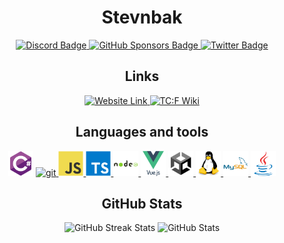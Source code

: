 <h1 align="center">Stevnbak</h1>
<div id="badges" align="center">
  <a href="https://discordapp.com/users/307900989455859723">
    <img src="https://img.shields.io/badge/Discord-grey?style=for-the-badge&logo=discord&logoColor=white" height="40" alt="Discord Badge" />
  </a>
  <a href="https://github.com/sponsors/stevnbak">
    <img src="https://img.shields.io/badge/GitHub Sponsors-darkgreen?style=for-the-badge&logo=githubsponsors&logoColor=white" height="40" alt="GitHub Sponsors Badge" />
  </a>
  <a href="https://twitter.com/Stevnbk">
    <img src="https://img.shields.io/badge/Twitter-blue?style=for-the-badge&logo=twitter&logoColor=white" height="40" alt="Twitter Badge" />
  </a>
</div>
<h2 align="center">Links</h2>
<div align="center">
  <a href="https://kasper.stevnbak.dk">
    <img src="https://img.shields.io/badge/Website-red?style=for-the-badge" height="40" alt="Website Link" />
  </a>
  <a href="https://thecyclefrontier.wiki">
    <img src="https://img.shields.io/badge/TC:F%20Wiki-orange?style=for-the-badge" height="40" alt="TC:F Wiki" />
  </a>
</div>
<h2 align="center">Languages and tools</h2>
<div align="center">
  <a href="https://www.w3schools.com/cs/" target="_blank" rel="noreferrer"> <img src="https://raw.githubusercontent.com/devicons/devicon/master/icons/csharp/csharp-original.svg" alt="csharp" width="40" height="40"/></a>
  <a href="https://git-scm.com/" target="_blank" rel="noreferrer"> <img src="https://www.vectorlogo.zone/logos/git-scm/git-scm-icon.svg" alt="git" width="40" height="40"/> </a>
 <a href="https://developer.mozilla.org/en-US/docs/Web/JavaScript" target="_blank" rel="noreferrer"> <img src="https://raw.githubusercontent.com/devicons/devicon/master/icons/javascript/javascript-original.svg" alt="javascript" width="40" height="40"/> </a>
  <a href="https://www.typescriptlang.org/" target="_blank" rel="noreferrer"> <img src="https://raw.githubusercontent.com/devicons/devicon/master/icons/typescript/typescript-original.svg" alt="typescript" width="40" height="40"/> </a>
  <a href="https://nodejs.org" target="_blank" rel="noreferrer"> <img src="https://raw.githubusercontent.com/devicons/devicon/master/icons/nodejs/nodejs-original-wordmark.svg" alt="nodejs" width="40" height="40"/> </a>
  <a href="https://vuejs.org/" target="_blank" rel="noreferrer"> <img src="https://raw.githubusercontent.com/devicons/devicon/master/icons/vuejs/vuejs-original-wordmark.svg" alt="vuejs" width="40" height="40"/> </a>
  <a href="https://unity.com/" target="_blank" rel="noreferrer"> <img src="https://github.com/devicons/devicon/blob/master/icons/unity/unity-original.svg" alt="unity" width="40" height="40"/> </a>
  <a href="https://www.linux.org/" target="_blank" rel="noreferrer"> <img src="https://raw.githubusercontent.com/devicons/devicon/master/icons/linux/linux-original.svg" alt="linux" width="40" height="40"/> </a>
  <a href="https://www.mysql.com/" target="_blank" rel="noreferrer"> <img src="https://raw.githubusercontent.com/devicons/devicon/master/icons/mysql/mysql-original-wordmark.svg" alt="mysql" width="40" height="40"/> </a>
  <a href="https://www.java.com" target="_blank" rel="noreferrer"> <img src="https://raw.githubusercontent.com/devicons/devicon/master/icons/java/java-original.svg" alt="java" width="40" height="40"/> </a>
</div>
<h2 align="center">GitHub Stats</h2>
<div align="center">
  <img src="http://github-readme-streak-stats.herokuapp.com?user=stevnbak&theme=onedark&hide_border=true&date_format=j%20M%5B%20Y%5D&mode=weekly" alt="GitHub Streak Stats" />
  <img src="https://github-readme-stats.vercel.app/api?username=stevnbak&show_icons=true&theme=onedark&hide_border=true&count_private=true&locale=en" alt="GitHub Stats" />
</div>
